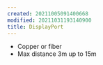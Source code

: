 ```yaml
---
created: 20211005091400668
modified: 20211031193140900
title: DisplayPort
---
```


- Copper or fiber
- Max distance 3m up to 15m
